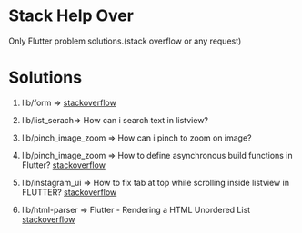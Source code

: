 # Stack Help Over

Only Flutter problem solutions.(stack overflow or any request)

# Solutions

1. lib/form => [stackoverflow](https://stackoverflow.com/questions/61263795/flutter-raisedbutton-stays-null)

2. lib/list_serach=> How can i search text in listview?

3. lib/pinch_image_zoom => How can i pinch to zoom on image?

4. lib/pinch_image_zoom => How to define asynchronous build functions in Flutter? [stackoverflow](https://stackoverflow.com/questions/61314332/how-to-define-asynchronous-build-functions-in-flutter/61314468#61314468)

5. lib/instagram_ui => How to fix tab at top while scrolling inside listview in FLUTTER?
   [stackoverflow](https://stackoverflow.com/questions/61557729/how-to-fix-tab-at-top-while-scrolling-inside-listview-in-flutter)

6. lib/html-parser => Flutter - Rendering a HTML Unordered List [stackoverflow](https://stackoverflow.com/questions/61606636/flutter-rendering-a-html-unordered-list)
